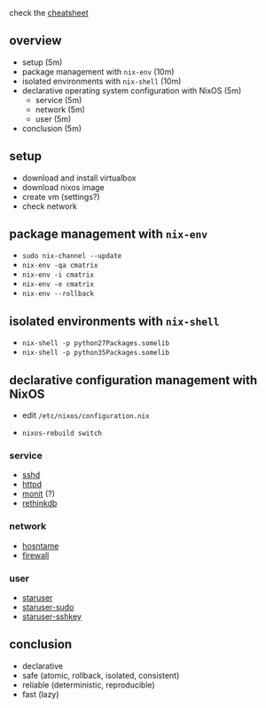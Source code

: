 check the [cheatsheet](cheatsheet.md)

## overview

- setup (5m)
- package management with `nix-env` (10m)
- isolated environments with `nix-shell` (10m)
- declarative operating system configuration with NixOS (5m)
  - service (5m)
  - network (5m)
  - user (5m)
- conclusion (5m)


## setup

- download and install virtualbox
- download nixos image
- create vm (settings?)
- check network


## package management with `nix-env`

- `sudo nix-channel --update`
- `nix-env -qa cmatrix`
- `nix-env -i cmatrix`
- `nix-env -e cmatrix`
- `nix-env --rollback`


## isolated environments with `nix-shell`

- `nix-shell -p python27Packages.somelib`
- `nix-shell -p python35Packages.somelib`


## declarative configuration management with NixOS

- edit `/etc/nixos/configuration.nix`

- `nixos-rebuild switch`


### service

- [sshd]()
- [httpd]()
- [monit]() (?)
- [rethinkdb]()


### network

- [hosntame]()
- [firewall]()


### user

- [staruser]()
- [staruser-sudo]()
- [staruser-sshkey]()


## conclusion

- declarative
- safe (atomic, rollback, isolated, consistent)
- reliable (deterministic, reproducible)
- fast (lazy)
